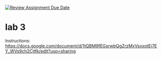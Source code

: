 [![Review Assignment Due Date](https://classroom.github.com/assets/deadline-readme-button-24ddc0f5d75046c5622901739e7c5dd533143b0c8e959d652212380cedb1ea36.svg)](https://classroom.github.com/a/SZ1VrGb0)
# lab 3
Instructions: https://docs.google.com/document/d/1tQBM9fEGsrwbQgZrzMxVsxxotEj7EY_WVs9ch2Cjtfk/edit?usp=sharing